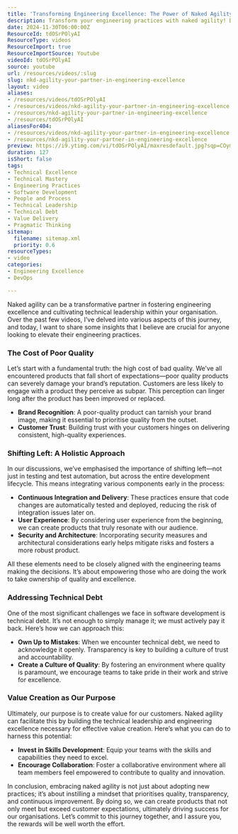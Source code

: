 ```yaml
---
title: 'Transforming Engineering Excellence: The Power of Naked Agility in Quality and Leadership'
description: Transform your engineering practices with naked agility! Discover how to enhance quality, build trust, and foster technical leadership in your organisation.
date: 2024-11-30T06:00:00Z
ResourceId: tdOSrPOlyAI
ResourceType: videos
ResourceImport: true
ResourceImportSource: Youtube
videoId: tdOSrPOlyAI
source: youtube
url: /resources/videos/:slug
slug: nkd-agility-your-partner-in-engineering-excellence
layout: video
aliases:
- /resources/videos/tdOSrPOlyAI
- /resources/videos/nkd-agility-your-partner-in-engineering-excellence
- /resources/nkd-agility-your-partner-in-engineering-excellence
- /resources/tdOSrPOlyAI
aliasesFor404:
- /resources/videos/nkd-agility-your-partner-in-engineering-excellence
- /resources/nkd-agility-your-partner-in-engineering-excellence
preview: https://i9.ytimg.com/vi/tdOSrPOlyAI/maxresdefault.jpg?sqp=COymp7oG&rs=AOn4CLAWEG3GhslAtEUFyG4Q62XYoQlRRA
duration: 127
isShort: false
tags:
- Technical Excellence
- Technical Mastery
- Engineering Practices
- Software Development
- People and Process
- Technical Leadership
- Technical Debt
- Value Delivery
- Pragmatic Thinking
sitemap:
  filename: sitemap.xml
  priority: 0.6
resourceTypes:
- video
categories:
- Engineering Excellence
- DevOps

---
```

Naked agility can be a transformative partner in fostering engineering excellence and cultivating technical leadership within your organisation. Over the past few videos, I’ve delved into various aspects of this journey, and today, I want to share some insights that I believe are crucial for anyone looking to elevate their engineering practices.

### The Cost of Poor Quality

Let’s start with a fundamental truth: the high cost of bad quality. We’ve all encountered products that fall short of expectations—poor quality products can severely damage your brand’s reputation. Customers are less likely to engage with a product they perceive as subpar. This perception can linger long after the product has been improved or replaced. 

- **Brand Recognition**: A poor-quality product can tarnish your brand image, making it essential to prioritise quality from the outset.
- **Customer Trust**: Building trust with your customers hinges on delivering consistent, high-quality experiences.

### Shifting Left: A Holistic Approach

In our discussions, we’ve emphasised the importance of shifting left—not just in testing and test automation, but across the entire development lifecycle. This means integrating various components early in the process:

- **Continuous Integration and Delivery**: These practices ensure that code changes are automatically tested and deployed, reducing the risk of integration issues later on.
- **User Experience**: By considering user experience from the beginning, we can create products that truly resonate with our audience.
- **Security and Architecture**: Incorporating security measures and architectural considerations early helps mitigate risks and fosters a more robust product.

All these elements need to be closely aligned with the engineering teams making the decisions. It’s about empowering those who are doing the work to take ownership of quality and excellence.

### Addressing Technical Debt

One of the most significant challenges we face in software development is technical debt. It’s not enough to simply manage it; we must actively pay it back. Here’s how we can approach this:

- **Own Up to Mistakes**: When we encounter technical debt, we need to acknowledge it openly. Transparency is key to building a culture of trust and accountability.
- **Create a Culture of Quality**: By fostering an environment where quality is paramount, we encourage teams to take pride in their work and strive for excellence.

### Value Creation as Our Purpose

Ultimately, our purpose is to create value for our customers. Naked agility can facilitate this by building the technical leadership and engineering excellence necessary for effective value creation. Here’s what you can do to harness this potential:

- **Invest in Skills Development**: Equip your teams with the skills and capabilities they need to excel.
- **Encourage Collaboration**: Foster a collaborative environment where all team members feel empowered to contribute to quality and innovation.

In conclusion, embracing naked agility is not just about adopting new practices; it’s about instilling a mindset that prioritises quality, transparency, and continuous improvement. By doing so, we can create products that not only meet but exceed customer expectations, ultimately driving success for our organisations. Let’s commit to this journey together, and I assure you, the rewards will be well worth the effort.
